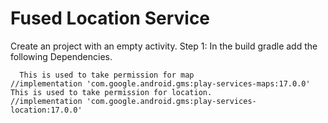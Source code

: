 # Fused Location Service
Create an project with an empty activity.
Step 1: In the build gradle add the following Dependencies.

      This is used to take permission for map
    //implementation 'com.google.android.gms:play-services-maps:17.0.0'
    This is used to take permission for location.
    //implementation 'com.google.android.gms:play-services-location:17.0.0'
    
